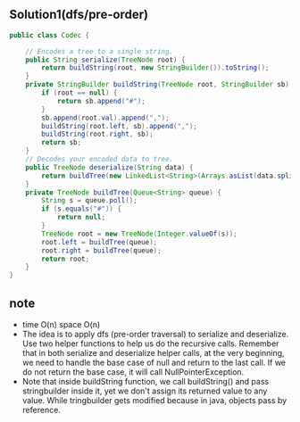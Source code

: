 ## Solution1(dfs/pre-order)
``` java
public class Codec {

    // Encodes a tree to a single string.
    public String serialize(TreeNode root) {
        return buildString(root, new StringBuilder()).toString();
    }
    private StringBuilder buildString(TreeNode root, StringBuilder sb) {
        if (root == null) {
            return sb.append("#");
        }                              
        sb.append(root.val).append(",");
        buildString(root.left, sb).append(",");
        buildString(root.right, sb);
        return sb;
    }
    // Decodes your encoded data to tree.
    public TreeNode deserialize(String data) {
        return buildTree(new LinkedList<String>(Arrays.asList(data.split(","))));
    }
    private TreeNode buildTree(Queue<String> queue) {
        String s = queue.poll();
        if (s.equals("#")) {
            return null;
        }
        TreeNode root = new TreeNode(Integer.valueOf(s));
        root.left = buildTree(queue);
        root.right = buildTree(queue);
        return root;
    }
}
```

## note
* time O(n) space O(n)
* The idea is to apply dfs (pre-order traversal) to serialize and deserialize. Use two helper functions to help us do the 
recursive calls. Remember that in both serialize and deserialize helper calls, at the very beginning, we need to handle the base
case of null and return to the last call. If we do not return the base case, it will call NullPointerException.
* Note that inside buildString function, we call buildString() and pass stringbuilder inside it, yet we don't assign its returned value to any value. While tringbuilder gets modified because in java,  objects pass by reference. 
